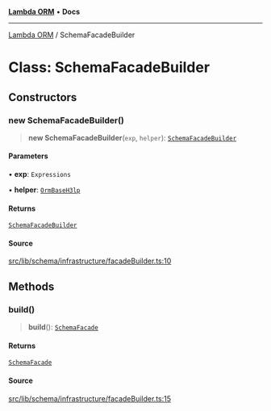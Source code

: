 [**Lambda ORM**](../README.md) • **Docs**

***

[Lambda ORM](../README.md) / SchemaFacadeBuilder

# Class: SchemaFacadeBuilder

## Constructors

### new SchemaFacadeBuilder()

> **new SchemaFacadeBuilder**(`exp`, `helper`): [`SchemaFacadeBuilder`](SchemaFacadeBuilder.md)

#### Parameters

• **exp**: `Expressions`

• **helper**: [`OrmBaseH3lp`](OrmBaseH3lp.md)

#### Returns

[`SchemaFacadeBuilder`](SchemaFacadeBuilder.md)

#### Source

[src/lib/schema/infrastructure/facadeBuilder.ts:10](https://github.com/lambda-orm/lambdaorm-base/blob/369fa6c47dfcaa18334efd22efe5cc76c83a011a/src/lib/schema/infrastructure/facadeBuilder.ts#L10)

## Methods

### build()

> **build**(): [`SchemaFacade`](SchemaFacade.md)

#### Returns

[`SchemaFacade`](SchemaFacade.md)

#### Source

[src/lib/schema/infrastructure/facadeBuilder.ts:15](https://github.com/lambda-orm/lambdaorm-base/blob/369fa6c47dfcaa18334efd22efe5cc76c83a011a/src/lib/schema/infrastructure/facadeBuilder.ts#L15)
